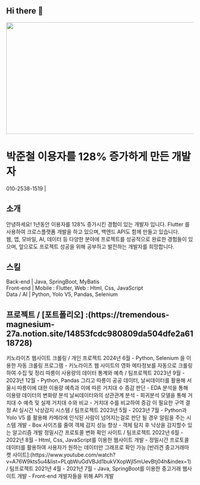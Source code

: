 ## Hi there 👋
<a href="https://github.com/devxb/gitanimals">
<img
  src="https://render.gitanimals.org/farms/justinnn980"
  width="600"
  height="300"
/>
</a>
<h1>
박준철 이용자를 128% 증가하게 만든 개발자
</h1>
010-2538-1519 | <justinnn980@gmail.com>	

<h2>소개</h2>
안녕하세요! 1년동안 이용자를 128% 증가시킨 경험이 있는 개발자 입니다. Flutter 를 사용하여 크로스플랫폼 개발을 하고 있으며, 백엔드 API도 함께 만들고 있습니다.</br>
웹, 앱, 모바일, AI, 데이터 등 다양한 분야에 프로젝트를 성공적으로 완료한 경험들이 있으며, 앞으로도 프로젝트 성공을 위해 공부하고 발전하는 개발자를 희망합니다.

<h2>스킬</h2>
Back-end | Java, SpringBoot, MyBatis </br>
Front-end | Mobile : Flutter,  Web : Html, Css, JavaScript</br>
Data / AI | Python, Yolo V5, Pandas, Selenium</br>

<h2>프로젝트 / [포트폴리오] :(https://tremendous-magnesium-27a.notion.site/14853fcdc980809da504dfe2a6118728)</h2>
키노라이츠 웹사이트 크롤링 / 개인 프로젝트		2024년 6월
- Python,  Selenium 을 이용한 자동 크롤링 프로그램
- 키노라이츠 웹 사이트의 영화 메타정보를 자동으로 크롤링하여 수집 및 정리
따릉이 사용량의 데이터 통계와 예측 / 팀프로젝트		2023년 9월 - 2023년 12월
- Python, Pandas 그리고 따릉이 공공 데이터, 날씨데이터를 활용해 서울시 따릉이에 대한 이용량 예측과 이에 따른 거치대 수 증감 판단
- EDA 분석을 통해 이용량 데이터의 변화량 분석 날씨데이터와의 상관관계 분석
- 회귀분석 모델을 통해 거치대 수 예측 및 실제 거치대 수와 비교
- 거치대 수를 비교하여 증감 이 필요한 구역 결정
AI 실시간 낙상감지 시스템 / 팀프로젝트		2023년 5월 - 2023년 7월
- Python과 Yolo V5 를 활용해 카메라에 인식된 사람이 넘어지는걸로 판단 될 경우 알림을 주는 시스템 개발
- Box 사이즈를 줄여 객체 감지 성능 향상
- 객체 탐지 후 낙상을 감지할수 있는 알고리즘 개발
정밀시간 프로토콜 변화 확인 사이트 / 팀프로젝트		2022년 6월 - 2022년 8월
- Html, Css, JavaScript를 이용한 웹사이트 개발
- 정밀시간 프로토콜 데이터를 활용하여 사용자가 원하는 데이터만 그래프로 확인 가능
[반려견 중고거래마켓 사이트]:(https://www.youtube.com/watch?v=A76W9kts5u4&list=PLqbWuGdVBJd1bukVXopWjl5mUevBtj04h&index=1) / 팀프로젝트		2021년 4월 - 2021년 7월
- Java, SpringBoot를 이용한 중고거래 웹사이트 개발
- Front-end 개발자들을 위해 API 개발
